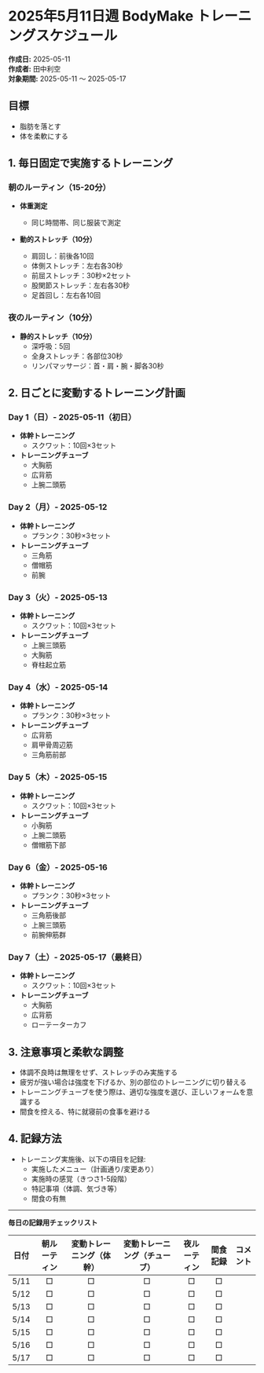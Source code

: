 # 2025年5月11日週 BodyMake トレーニングスケジュール

**作成日:** 2025-05-11  
**作成者:** 田中利空  
**対象期間:** 2025-05-11 〜 2025-05-17

## 目標
- 脂肪を落とす
- 体を柔軟にする

## 1. 毎日固定で実施するトレーニング

### 朝のルーティン（15-20分）
- **体重測定**
  - 同じ時間帯、同じ服装で測定

- **動的ストレッチ（10分）**
  - 肩回し：前後各10回
  - 体側ストレッチ：左右各30秒
  - 前屈ストレッチ：30秒×2セット
  - 股関節ストレッチ：左右各30秒
  - 足首回し：左右各10回

### 夜のルーティン（10分）
- **静的ストレッチ（10分）**
  - 深呼吸：5回
  - 全身ストレッチ：各部位30秒
  - リンパマッサージ：首・肩・腕・脚各30秒

## 2. 日ごとに変動するトレーニング計画

### Day 1（日）- 2025-05-11（初日）
- **体幹トレーニング**
  - スクワット：10回×3セット
- **トレーニングチューブ**
  - 大胸筋
  - 広背筋
  - 上腕二頭筋

### Day 2（月）- 2025-05-12
- **体幹トレーニング**
  - プランク：30秒×3セット
- **トレーニングチューブ**
  - 三角筋
  - 僧帽筋
  - 前腕

### Day 3（火）- 2025-05-13
- **体幹トレーニング**
  - スクワット：10回×3セット
- **トレーニングチューブ**
  - 上腕三頭筋
  - 大胸筋
  - 脊柱起立筋

### Day 4（水）- 2025-05-14
- **体幹トレーニング**
  - プランク：30秒×3セット
- **トレーニングチューブ**
  - 広背筋
  - 肩甲骨周辺筋
  - 三角筋前部

### Day 5（木）- 2025-05-15
- **体幹トレーニング**
  - スクワット：10回×3セット
- **トレーニングチューブ**
  - 小胸筋
  - 上腕二頭筋
  - 僧帽筋下部

### Day 6（金）- 2025-05-16
- **体幹トレーニング**
  - プランク：30秒×3セット
- **トレーニングチューブ**
  - 三角筋後部
  - 上腕三頭筋
  - 前腕伸筋群

### Day 7（土）- 2025-05-17（最終日）
- **体幹トレーニング**
  - スクワット：10回×3セット
- **トレーニングチューブ**
  - 大胸筋
  - 広背筋
  - ローテーターカフ

## 3. 注意事項と柔軟な調整

- 体調不良時は無理をせず、ストレッチのみ実施する
- 疲労が強い場合は強度を下げるか、別の部位のトレーニングに切り替える
- トレーニングチューブを使う際は、適切な強度を選び、正しいフォームを意識する
- 間食を控える、特に就寝前の食事を避ける

## 4. 記録方法

- トレーニング実施後、以下の項目を記録:
  - 実施したメニュー（計画通り/変更あり）
  - 実施時の感覚（きつさ1-5段階）
  - 特記事項（体調、気づき等）
  - 間食の有無

---

**毎日の記録用チェックリスト**

| 日付 | 朝ルーティン | 変動トレーニング（体幹） | 変動トレーニング（チューブ） | 夜ルーティン | 間食記録 | コメント |
|------|:------------:|:------------------------:|:----------------------------:|:------------:|:--------:|----------|
| 5/11 |      □       |            □             |               □              |      □       |    □     |          |
| 5/12 |      □       |            □             |               □              |      □       |    □     |          |
| 5/13 |      □       |            □             |               □              |      □       |    □     |          |
| 5/14 |      □       |            □             |               □              |      □       |    □     |          |
| 5/15 |      □       |            □             |               □              |      □       |    □     |          |
| 5/16 |      □       |            □             |               □              |      □       |    □     |          |
| 5/17 |      □       |            □             |               □              |      □       |    □     |          | 